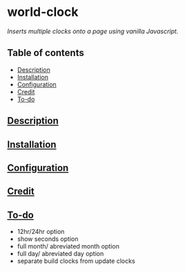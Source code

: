 # world-clock

_Inserts multiple clocks onto a page using vanilla Javascript._

## Table of contents

- [Description](#description)
- [Installation](#installation)
- [Configuration](#configuration)
- [Credit](#credit)
- [To-do](#to-do)

## [Description](https://github.com/egomadking/world-clock#description)

## [Installation](#installation)

## [Configuration](https://github.com/egomadking/world-clock#configuration)

## [Credit](https://github.com/egomadking/world-clock#credit)

## [To-do](https://github.com/egomadking/world-clock#to-do)

- 12hr/24hr option
- show seconds option
- full month/ abreviated month option
- full day/ abreviated day option
- separate build clocks from update clocks
